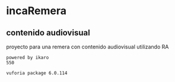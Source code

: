 # incaRemera
## contenido audiovisual

proyecto para una remera con contenido audiovisual utilizando RA

	powered by ikaro
	550

	vuforia package 6.0.114